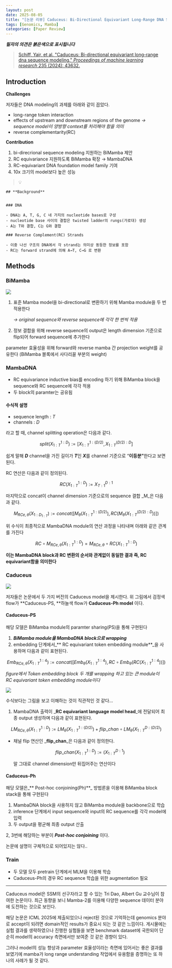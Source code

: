 ```yaml
---
layout: post
date: 2025-08-05
title: "[논문 리뷰] Caduceus: Bi-Directional Equivariant Long-Range DNA Sequence Modeling"
tags: [Genomics, Mamba]
categories: [Paper Review]
---
```


<span class="notion-red">_**필자의 의견은 붉은색으로 표시됩니다**_</span>


> [Schiff, Yair, et al. "Caduceus: Bi-directional equivariant long-range dna sequence modeling." ](https://pmc.ncbi.nlm.nih.gov/articles/PMC12189541/)[_Proceedings of machine learning research_](https://pmc.ncbi.nlm.nih.gov/articles/PMC12189541/)[ 235 (2024): 43632.](https://pmc.ncbi.nlm.nih.gov/articles/PMC12189541/)



## Introduction


**Challenges**


저자들은 DNA modeling의 과제를 아래와 같이 꼽았다.

- long-range token interaction
- effects of upstream and downstream regions of the genome 
_→ sequence model이 양방향 context를 처리해야 함을 의미_
- reverse complementarity(RC)

**Contribution**

1. bi-direcrional sequence modeling 지원하는 BiMamba 제안
1. RC equivariance 지원하도록 BiMamba 확장 → MambaDNA
1. RC-equivariant DNA foundation model family 기여
1. 10x 크기의 model보다 높은 성능

> 💡 


	## **Background**


	### DNA

	- DNA는 A, T, G, C 네 가지의 nucleotide bases로 구성
	- nucleotide base 사이의 결합은 twisted ladder의 rungs(가로대) 생성
	- A는 T와 결합, C는 G와 결합

	### Reverse Complement(RC) Strands

	- 이중 나선 구조의 DNA에서 각 strand는 의미상 동등한 정보를 포함
	- RC는 forward strand에 의해 A→T, C→G 로 변환


## Methods



### BiMamba


![](https://prod-files-secure.s3.us-west-2.amazonaws.com/542b861c-36a8-4051-84e5-8804b6728dba/2c247d59-7815-4980-99f0-8f0d21f445a7/image.png?X-Amz-Algorithm=AWS4-HMAC-SHA256&X-Amz-Content-Sha256=UNSIGNED-PAYLOAD&X-Amz-Credential=ASIAZI2LB466VXAZS3LQ%2F20250909%2Fus-west-2%2Fs3%2Faws4_request&X-Amz-Date=20250909T110039Z&X-Amz-Expires=3600&X-Amz-Security-Token=IQoJb3JpZ2luX2VjEGoaCXVzLXdlc3QtMiJIMEYCIQD9y2%2FVfkeLIYj2xZFE%2B5jjci8iUte91fAG8GNDWIfN0gIhAInjiaPG4S5SvYYnqOxJxmEWIijW0Dp%2FoqYVozqegeJEKogECNP%2F%2F%2F%2F%2F%2F%2F%2F%2F%2FwEQABoMNjM3NDIzMTgzODA1Igzf9lnQgCoYnP2Atfgq3AMa4ku4eA4c9eAX1F%2FdU%2BG21e95mS9nG7ccsHhFLtP7LWWnNFK4dB4RhWy4g%2FVZODsnPBrAzDBhGh4TviCHS7xyLVYi4XUGzUBaj6%2F4qtVtGYcqp9zIRtlzqv4N%2FslR9y9g%2FyDRtc8KWKjEBHE%2FLWiQFPOFndBHIQ%2FEJlpThhGSZcBXx%2F%2FqvoJeuVHbItRBFZiFIdPqBEZ7G9e3oWLkSC%2BSiMFuetDY5Wty6ofWz%2FTd5FY5IWd%2FMM%2FFxCPKEt%2BmrRSVnNN5XVnZb4%2FaYApUZ5a9GMVKOLvL%2FF1c%2FNR38CTODBHpGGegIpFGQBhzYWvQJUjkqmSPblCWiyjGkvIFiF4qFlDyTkdzUWVSrdCJTWRFPmY9L4wsY6sNJpwMdsmg6eaGPIwaS22XFSsGq%2Bp66LCUCu%2BNHjYQ8%2BSs0VzZKyKJgwp%2B8tDHGTzNbC9le%2B2A%2FhxoWUPCZqipzIpWc61EDoXQUUdpIm%2BfGKZ4bP9WnO8je8jhp3xpxcA6xQEaQalcoHTwyQc%2BknZXOFijsR26lP6CS6BORX2L9kBN%2BgyxPzT%2B5jki3WAUZ%2FZvGVmAbitM07pIJgnC2rJasCz2gUdhfGbGbkTd09HvwOaktGIX4LST6jdWMbDy63%2Fiy64djjCn%2B%2F%2FFBjqkATQB37qhYBFf0fdRxkVpF%2BhfG3mXVT7XF%2FrrlEdPVuyeLv1PM5celeB0cV31xUw%2Bx7wE5JZHh4shTCbbmbihk4RDvQoqw%2FioUxMftmqW2RNJ3NzklL32Mt2keF%2BBhkNTiXhgvp5ClgRkIF58njiHUlrhQIQAksWggQbedHkD%2F%2FppOSPqtItcwYnNjEvFTlEYyq5H75OZp7dcHStlc5NF9eK28brw&X-Amz-Signature=861420a7e837e3cddd509cee647edd3453dfd7fe91a1f033fa5dcd6dc091e1aa&X-Amz-SignedHeaders=host&x-amz-checksum-mode=ENABLED&x-id=GetObject)

1. 표준 Mamba model을 bi-directional로 변환하기 위해 Mamba module을 두 번 적용한다

	_→ original sequence와 reverse sequence에 각각 한 번씩 적용_

1. 정보 결합을 위해 reverse sequence의 output은 length dimension 기준으로 flip되어 forward sequence에 추가한다

parameter 효율성을 위해 forward와 reverse mamba 간 projection weight를 공유한다 (BiMamba 블록에서 사다리꼴 부분의 weight)



### MambaDNA

- RC equivariance inductive bias를 encoding 하기 위해 BiMamba block을 sequence와 RC sequence에 각각 적용
- 두 block의 paramter는 공유됨


#### 수식적 설명

- sequence length : _T_
- channels : _D_

라고 할 때,  channel splitting operation은 다음과 같다.


$$
split(X^{1:D}_{1:T}):=[X^{1:(D/2)}_{1:T},X^{(D/2):D}_{1:T}]
$$


<span class="notion-red">쉽게 말해 </span><span class="notion-red">_**D**_</span><span class="notion-red"> channel을 가진 길이가 </span><span class="notion-red">_**T**_</span><span class="notion-red">인 </span><span class="notion-red">_**X**_</span><span class="notion-red">를 channel 기준으로 “</span><span class="notion-red">**이등분”**</span><span class="notion-red">한다고 보면 된다.</span>


RC 연산은 다음과 같이 정의된다.


$$
RC(X^{1:D}_{1:T}):=X^{D:1}_{T:1}
$$


마지막으로 concat이 channel dimension 기준으로의 sequence 결합 _M_은 다음과 같다.


$$
M_{RCe,\theta}(X_{1:D_{1:T}}):=concat([M_{\theta}(X^{1:(D/2)}_{1:T}),RC(M_{\theta}(X^{(D/2):D}_{1:T}))])
$$


위 수식이 최종적으로 MambaDNA module의 연산 과정을 나타내며 아래와 같은 관계를 가진다


$$
RC\circ M_{RCe,\theta}(X^{1:D}_{1:T}) = M_{RCe,\theta} \circ RC(X^{1:D}_{1:T})
$$


**이는 MambaDNA block과 RC 변환의 순서와 관계없이 동일한 결과 즉, RC equivariant함을 의미한다**



### Caduceus


![](https://prod-files-secure.s3.us-west-2.amazonaws.com/542b861c-36a8-4051-84e5-8804b6728dba/f94a60d7-8145-473b-aef9-7c68d3ec604a/image.png?X-Amz-Algorithm=AWS4-HMAC-SHA256&X-Amz-Content-Sha256=UNSIGNED-PAYLOAD&X-Amz-Credential=ASIAZI2LB466VXAZS3LQ%2F20250909%2Fus-west-2%2Fs3%2Faws4_request&X-Amz-Date=20250909T110039Z&X-Amz-Expires=3600&X-Amz-Security-Token=IQoJb3JpZ2luX2VjEGoaCXVzLXdlc3QtMiJIMEYCIQD9y2%2FVfkeLIYj2xZFE%2B5jjci8iUte91fAG8GNDWIfN0gIhAInjiaPG4S5SvYYnqOxJxmEWIijW0Dp%2FoqYVozqegeJEKogECNP%2F%2F%2F%2F%2F%2F%2F%2F%2F%2FwEQABoMNjM3NDIzMTgzODA1Igzf9lnQgCoYnP2Atfgq3AMa4ku4eA4c9eAX1F%2FdU%2BG21e95mS9nG7ccsHhFLtP7LWWnNFK4dB4RhWy4g%2FVZODsnPBrAzDBhGh4TviCHS7xyLVYi4XUGzUBaj6%2F4qtVtGYcqp9zIRtlzqv4N%2FslR9y9g%2FyDRtc8KWKjEBHE%2FLWiQFPOFndBHIQ%2FEJlpThhGSZcBXx%2F%2FqvoJeuVHbItRBFZiFIdPqBEZ7G9e3oWLkSC%2BSiMFuetDY5Wty6ofWz%2FTd5FY5IWd%2FMM%2FFxCPKEt%2BmrRSVnNN5XVnZb4%2FaYApUZ5a9GMVKOLvL%2FF1c%2FNR38CTODBHpGGegIpFGQBhzYWvQJUjkqmSPblCWiyjGkvIFiF4qFlDyTkdzUWVSrdCJTWRFPmY9L4wsY6sNJpwMdsmg6eaGPIwaS22XFSsGq%2Bp66LCUCu%2BNHjYQ8%2BSs0VzZKyKJgwp%2B8tDHGTzNbC9le%2B2A%2FhxoWUPCZqipzIpWc61EDoXQUUdpIm%2BfGKZ4bP9WnO8je8jhp3xpxcA6xQEaQalcoHTwyQc%2BknZXOFijsR26lP6CS6BORX2L9kBN%2BgyxPzT%2B5jki3WAUZ%2FZvGVmAbitM07pIJgnC2rJasCz2gUdhfGbGbkTd09HvwOaktGIX4LST6jdWMbDy63%2Fiy64djjCn%2B%2F%2FFBjqkATQB37qhYBFf0fdRxkVpF%2BhfG3mXVT7XF%2FrrlEdPVuyeLv1PM5celeB0cV31xUw%2Bx7wE5JZHh4shTCbbmbihk4RDvQoqw%2FioUxMftmqW2RNJ3NzklL32Mt2keF%2BBhkNTiXhgvp5ClgRkIF58njiHUlrhQIQAksWggQbedHkD%2F%2FppOSPqtItcwYnNjEvFTlEYyq5H75OZp7dcHStlc5NF9eK28brw&X-Amz-Signature=1a10de12d432d616510a713f09bd505f162d58de1229a02438cad38ebfdab692&X-Amz-SignedHeaders=host&x-amz-checksum-mode=ENABLED&x-id=GetObject)


저자들은 논문에서 두 가지 버전의 Caduceus model을 제시한다. 위 그림에서 검정색 flow가 **Caduceus-PS, **하늘색 flow가 **Caduceus-Ph model** 이다.



#### Caduceus-PS


해당 모델은 BiMamba module의 paramter sharing(PS)을 통해 구현된다

1. _**BiMamba module을 MambaDNA block으로 wrapping**_
1. embedding 단계에서_** RC equivariant token embedding module**_을 사용하며 다음과 같이 표현된다.

$$
Emb_{RCe,\theta}(X^{1:4}_{1:T}):=concat([Emb_{\theta}(X^{1:4}_{1:T}),RC \circ Emb_{\theta}(RC(X^{1:4}_{1:T}))])
$$


_figure에서 Token embedding block 두 개를 wrapping 하고 있는 큰 module이 RC equivariant token embedding module이다_


![](https://prod-files-secure.s3.us-west-2.amazonaws.com/542b861c-36a8-4051-84e5-8804b6728dba/b175e4da-71eb-4e91-8c23-a06dabe673c9/image.png?X-Amz-Algorithm=AWS4-HMAC-SHA256&X-Amz-Content-Sha256=UNSIGNED-PAYLOAD&X-Amz-Credential=ASIAZI2LB466VXAZS3LQ%2F20250909%2Fus-west-2%2Fs3%2Faws4_request&X-Amz-Date=20250909T110040Z&X-Amz-Expires=3600&X-Amz-Security-Token=IQoJb3JpZ2luX2VjEGoaCXVzLXdlc3QtMiJIMEYCIQD9y2%2FVfkeLIYj2xZFE%2B5jjci8iUte91fAG8GNDWIfN0gIhAInjiaPG4S5SvYYnqOxJxmEWIijW0Dp%2FoqYVozqegeJEKogECNP%2F%2F%2F%2F%2F%2F%2F%2F%2F%2FwEQABoMNjM3NDIzMTgzODA1Igzf9lnQgCoYnP2Atfgq3AMa4ku4eA4c9eAX1F%2FdU%2BG21e95mS9nG7ccsHhFLtP7LWWnNFK4dB4RhWy4g%2FVZODsnPBrAzDBhGh4TviCHS7xyLVYi4XUGzUBaj6%2F4qtVtGYcqp9zIRtlzqv4N%2FslR9y9g%2FyDRtc8KWKjEBHE%2FLWiQFPOFndBHIQ%2FEJlpThhGSZcBXx%2F%2FqvoJeuVHbItRBFZiFIdPqBEZ7G9e3oWLkSC%2BSiMFuetDY5Wty6ofWz%2FTd5FY5IWd%2FMM%2FFxCPKEt%2BmrRSVnNN5XVnZb4%2FaYApUZ5a9GMVKOLvL%2FF1c%2FNR38CTODBHpGGegIpFGQBhzYWvQJUjkqmSPblCWiyjGkvIFiF4qFlDyTkdzUWVSrdCJTWRFPmY9L4wsY6sNJpwMdsmg6eaGPIwaS22XFSsGq%2Bp66LCUCu%2BNHjYQ8%2BSs0VzZKyKJgwp%2B8tDHGTzNbC9le%2B2A%2FhxoWUPCZqipzIpWc61EDoXQUUdpIm%2BfGKZ4bP9WnO8je8jhp3xpxcA6xQEaQalcoHTwyQc%2BknZXOFijsR26lP6CS6BORX2L9kBN%2BgyxPzT%2B5jki3WAUZ%2FZvGVmAbitM07pIJgnC2rJasCz2gUdhfGbGbkTd09HvwOaktGIX4LST6jdWMbDy63%2Fiy64djjCn%2B%2F%2FFBjqkATQB37qhYBFf0fdRxkVpF%2BhfG3mXVT7XF%2FrrlEdPVuyeLv1PM5celeB0cV31xUw%2Bx7wE5JZHh4shTCbbmbihk4RDvQoqw%2FioUxMftmqW2RNJ3NzklL32Mt2keF%2BBhkNTiXhgvp5ClgRkIF58njiHUlrhQIQAksWggQbedHkD%2F%2FppOSPqtItcwYnNjEvFTlEYyq5H75OZp7dcHStlc5NF9eK28brw&X-Amz-Signature=86f65bed270ce830aa5b9e598f29c1cc7085f888b9810850786bdbafff712b2c&X-Amz-SignedHeaders=host&x-amz-checksum-mode=ENABLED&x-id=GetObject)


<span class="notion-red">수식보다는 그림을 보고 이해하는 것이 직관적인 것 같다…</span>

1. MambaDNA 출력이 _**RC equivariant language model head**_에 전달되어 최종 output 생성하며 다음과 같이 표현된다.

$$
LM_{RCe,\theta}(X^{1:D}_{1:T}):= LM_{\theta}(X^{1:(D/2)}_{1:T})+flip\_chan\circ LM_{\theta}(X^{D:(D/2)}_{1:T})
$$

- 채널 flip 연산인 _**flip\_chan**_은 다음과 같이 정의한다.

	$$
	flip\_chan(X^{1:D}_{1:T}):=(X^{D:1}_{1:T})
	$$


	말 그대로 channel dimension만 뒤집어주는 연산이다



#### Caduceus-Ph


해당 모델은_** Post-hoc conjoining(Ph)**_ 방법론을 이용해 BiMamba block stack을 통해 구현된다

1. MambaDNA block을 사용하지 않고 BiMamba module을 backbone으로 학습
1. inference 단계에서 input sequence와 input의 RC sequence를 각각 model에 입력
1. 두 output을 평균해 최종 output 산출

2, 3번에 해당하는 부분이 _**Post-hoc conjoining**_ 이다.


<span class="notion-red">논문에 설명이 구체적으로 되어있지는 않다..</span>



### Train

- 두 모델 모두 pretrain 단계에서 MLM을 이용해 학습
- Caduceus-Ph의 경우 RC sequence 학습을 위한 augmentation 필요

---


<span class="notion-red">Caduceus model은 SSM의 선구자라고 할 수 있는 Tri Dao, Albert Gu 교수님이 참여한 논문이다. 최근 동향을 보니 Mamba-2를 이용해 다양한 sequence 데이터 분야에 도전하는 것으로 보인다.</span>


<span class="notion-red">해당 논문은 ICML 2025에 제출되었으나 reject된 것으로 기억하는데 genomics 분야로 accept이 되려면 domain적인 results가 중요시 되는 것 같은 느낌이다. 게시물에는 실험 결과를 생략하였으나 진행한 실험들을 보면 benchmark dataset에 국한되어 단순히 model의 accuracy 측면에서만 보여준 것 같은 경향이 있다.</span>


<span class="notion-red">그러나 model의 성능 향상과 parameter 효율성이라는 측면에 있어서는 좋은 결과를 보였기에 mamba가 long range understanding 작업에서 유용함을 증명하는 또 하나의 사례가 될 것 같다.</span>

